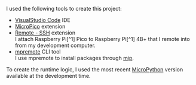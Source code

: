 I used the following tools to create this project:

* [VisualStudio Code](https://code.visualstudio.com/) IDE
* [MicroPico](https://marketplace.visualstudio.com/items?itemName=paulober.pico-w-go) extension
* [Remote - SSH](https://marketplace.visualstudio.com/items?itemName=ms-vscode-remote.remote-ssh) extension  
I attach Raspberry Pi[^1] Pico to Raspberry Pi[^1] 4B+ that I remote into from my development computer.
* [mpremote](https://docs.micropython.org/en/v1.18/reference/mpremote.html) CLI tool  
I use mpremote to install packages through [mip](https://docs.micropython.org/en/latest/reference/packages.html).

To create the runtime logic, I used the most recent [MicroPython](https://www.raspberrypi.com/documentation/microcontrollers/micropython.html#drag-and-drop-micropython) version available at the development time.
